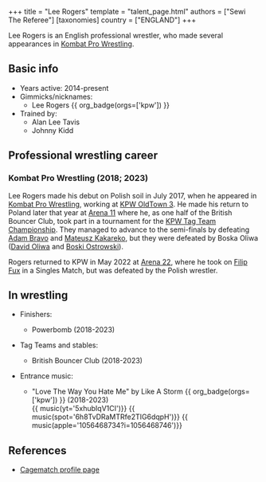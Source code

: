 +++
title = "Lee Rogers"
template = "talent_page.html"
authors = ["Sewi The Referee"]
[taxonomies]
country = ["ENGLAND"]
+++

Lee Rogers is an English professional wrestler, who made several appearances in [Kombat Pro Wrestling](@/o/kpw.md).

## Basic info

* Years active: 2014-present
* Gimmicks/nicknames:
  - Lee Rogers {{ org_badge(orgs=['kpw']) }}
* Trained by:
  - Alan Lee Tavis
  - Johnny Kidd

## Professional wrestling career

### Kombat Pro Wrestling (2018; 2023)

Lee Rogers made his debut on Polish soil in July 2017, when he appeared in [Kombat Pro Wrestling](@/o/kpw.md), working at [KPW OldTown 3](@/e/kpw/2018-07-14-kpw-oldtown-3.md). He made his return to Poland later that year at [Arena 11](@/e/kpw/2018-11-03-kpw-arena-11-podwojne-zagrozenie.md) where he, as one half of the British Bouncer Club, took part in a tournament for the [KPW Tag Team Championship](@/c/kpw-tag-team-championship.md). They managed to advance to the semi-finals by defeating [Adam Bravo](@/w/adam-bravo.md) and [Mateusz Kakareko](@/w/mateusz-kakareko.md), but they were defeated by Boska Oliwa ([David Oliwa](@/w/david-oliwa.md) and [Boski Ostrowski](@/w/boski-ostrowski.md)). 

Rogers returned to KPW in May 2022 at [Arena 22](@/e/kpw/2023-05-19-kpw-arena-22.md), where he took on [Filip Fux](@/w/filip-fux.md) in a Singles Match, but was defeated by the Polish wrestler.

## In wrestling

* Finishers:
  - Powerbomb (2018-2023)

* Tag Teams and stables:
  - British Bouncer Club (2018-2023)

* Entrance music:
  - "Love The Way You Hate Me" by Like A Storm
 {{ org_badge(orgs=['kpw']) }} (2018-2023)<br>
 {{ music(yt='5xhubIqV1CI')}}
 {{ music(spot='6h8TvDRaMTRfe2TIG6dqpH')}}
 {{ music(apple='1056468734?i=1056468746')}}

## References

* [Cagematch profile page](https://www.cagematch.net/?id=2&nr=29957)
